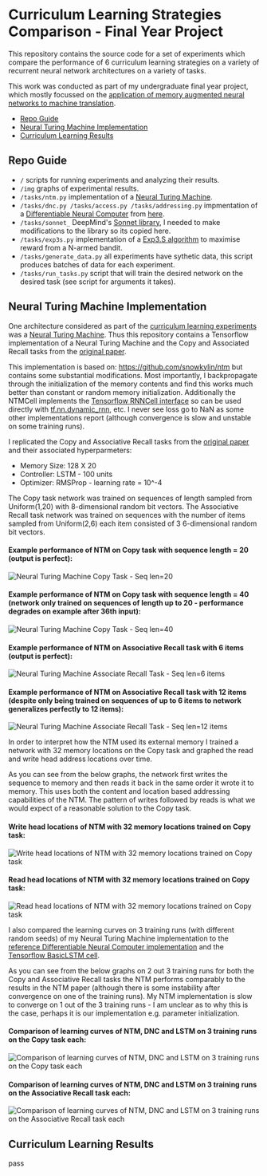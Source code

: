 # Curriculum Learning Strategies Comparison - Final Year Project

This repository contains the source code for a set of experiments which compare the performance of 6 curriculum learning strategies on a variety of recurrent neural network architectures on a variety of tasks.

This work was conducted as part of my undergraduate final year project, which mostly focussed on the [application of memory augmented neural networks to machine translation](https://github.com/MarkPKCollier/NMTFYP).

- [Repo Guide](#repo-guide)
- [Neural Turing Machine Implementation](#neural-turing-machine-implementation)
- [Curriculum Learning Results](#curriculum-learning-results)

## Repo Guide

- ```/``` scripts for running experiments and analyzing their results.
- ```/img``` graphs of experimental results.
- ```/tasks/ntm.py``` implementation of a [Neural Turing Machine](https://arxiv.org/abs/1410.5401).
- ```/tasks/dnc.py /tasks/access.py /tasks/addressing.py``` impmentation of a [Differentiable Neural Computer](https://www.nature.com/articles/nature20101.pdf) from [here](https://github.com/deepmind/dnc).
- ```/tasks/sonnet_``` DeepMind's [Sonnet library](https://github.com/deepmind/sonnet), I needed to make modifications to the library so its copied here.
- ```/tasks/exp3s.py``` implementation of a [Exp3.S algorithm](http://epubs.siam.org/doi/abs/10.1137/S0097539701398375) to maximise reward from a N-armed bandit.
- ```/tasks/generate_data.py``` all experiments have sythetic data, this script produces batches of data for each experiment.
- ```/tasks/run_tasks.py``` script that will train the desired network on the desired task (see script for arguments it takes).

## Neural Turing Machine Implementation

One architecture considered as part of the [curriculum learning experiments](#curriculum-learning-results) was a [Neural Turing Machine](https://arxiv.org/abs/1410.5401). Thus this repository contains a Tensorflow implementation of a Neural Turing Machine and the Copy and Associated Recall tasks from the [original paper](https://arxiv.org/abs/1410.5401).

This implementation is based on: https://github.com/snowkylin/ntm but contains some substantial modifications. Most importantly, I backpropagate through the initialization of the memory contents and find this works much better than constant or random memory initialization. Additionally the NTMCell implements the [Tensorflow RNNCell interface](https://www.tensorflow.org/api_docs/python/tf/contrib/rnn/RNNCell) so can be used directly with [tf.nn.dynamic_rnn](https://www.tensorflow.org/api_docs/python/tf/nn/dynamic_rnn), etc. I never see loss go to NaN as some other implementations report (although convergence is slow and unstable on some training runs).

I replicated the Copy and Associative Recall tasks from the [original paper](https://arxiv.org/abs/1410.5401) and their associated hyperparmeters:

- Memory Size: 128 X 20
- Controller: LSTM - 100 units
- Optimizer: RMSProp - learning rate = 10^-4

The Copy task network was trained on sequences of length sampled from Uniform(1,20) with 8-dimensional random bit vectors. The Associative Recall task network was trained on sequences with the number of items sampled from Uniform(2,6) each item consisted of 3 6-dimensional random bit vectors.

#### Example performance of NTM on Copy task with sequence length = 20 (output is perfect):
![Neural Turing Machine Copy Task - Seq len=20](/img/copy_ntm_20_0.png)

#### Example performance of NTM on Copy task with sequence length = 40 (network only trained on sequences of length up to 20 - performance degrades on example after 36th input):
![Neural Turing Machine Copy Task - Seq len=40](/img/copy_ntm_40_1.png)

#### Example performance of NTM on Associative Recall task with 6 items (output is perfect):
![Neural Turing Machine Associate Recall Task - Seq len=6 items](/img/associative_recall_ntm_6_0.png)

#### Example performance of NTM on Associative Recall task with 12 items (despite only being trained on sequences of up to 6 items to network generalizes perfectly to 12 items):
![Neural Turing Machine Associate Recall Task - Seq len=12 items](/img/associative_recall_ntm_12_0.png)

In order to interpret how the NTM used its external memory I trained a network with 32 memory locations on the Copy task and graphed the read and write head address locations over time.

As you can see from the below graphs, the network first writes the sequence to memory and then reads it back in the same order it wrote it to memory. This uses both the content and location based addressing capabilities of the NTM. The pattern of writes followed by reads is what we would expect of a reasonable solution to the Copy task.

#### Write head locations of NTM with 32 memory locations trained on Copy task:
![Write head locations of NTM with 32 memory locations trained on Copy task](/img/ntm_copy_write_head.png)

#### Read head locations of NTM with 32 memory locations trained on Copy task:
![Read head locations of NTM with 32 memory locations trained on Copy task](/img/ntm_copy_read_head.png)

I also compared the learning curves on 3 training runs (with different random seeds) of my Neural Turing Machine implementation to the [reference Differentiable Neural Computer implementation](https://github.com/deepmind/dnc) and the [Tensorflow BasicLSTM cell](https://www.tensorflow.org/api_docs/python/tf/contrib/rnn/BasicLSTMCell).

As you can see from the below graphs on 2 out 3 training runs for both the Copy and Associative Recall tasks the NTM performs comparably to the results in the NTM paper (although there is some instability after convergence on one of the training runs). My NTM implementation is slow to converge on 1 out of the 3 training runs - I am unclear as to why this is the case, perhaps it is our implementation e.g. parameter initialization.

#### Comparison of learning curves of NTM, DNC and LSTM on 3 training runs on the Copy task each:
![Comparison of learning curves of NTM, DNC and LSTM on 3 training runs on the Copy task each](/img/copy_task_archiecture_comparison.png)

#### Comparison of learning curves of NTM, DNC and LSTM on 3 training runs on the Associative Recall task each:
![Comparison of learning curves of NTM, DNC and LSTM on 3 training runs on the Associative Recall task each](/img/associative_recall_archiecture_comparison.png)

## Curriculum Learning Results

pass

